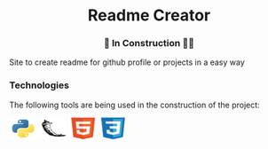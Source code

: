 <h1 align="center"> 
	Readme Creator
</h1>

<h3 align="center"> 
	🚧  In Construction 🔨🚧
</h3>

Site to create readme for github profile or projects in a easy way

### Technologies ​​

The following tools are being used in the construction of the project:

<img align="center" alt="Python" height="40" width="50" src="https://raw.githubusercontent.com/devicons/devicon/master/icons/python/python-original.svg">

<img align="center" alt="Flask" height="40" width="50" src="https://raw.githubusercontent.com/devicons/devicon/master/icons/flask/flask-original.svg">

<img align="center" alt="HTML" height="40" width="50" src="https://raw.githubusercontent.com/devicons/devicon/master/icons/html5/html5-original.svg">

<img align="center" alt="CSS" height="40" width="50" src="https://raw.githubusercontent.com/devicons/devicon/master/icons/css3/css3-original.svg">

